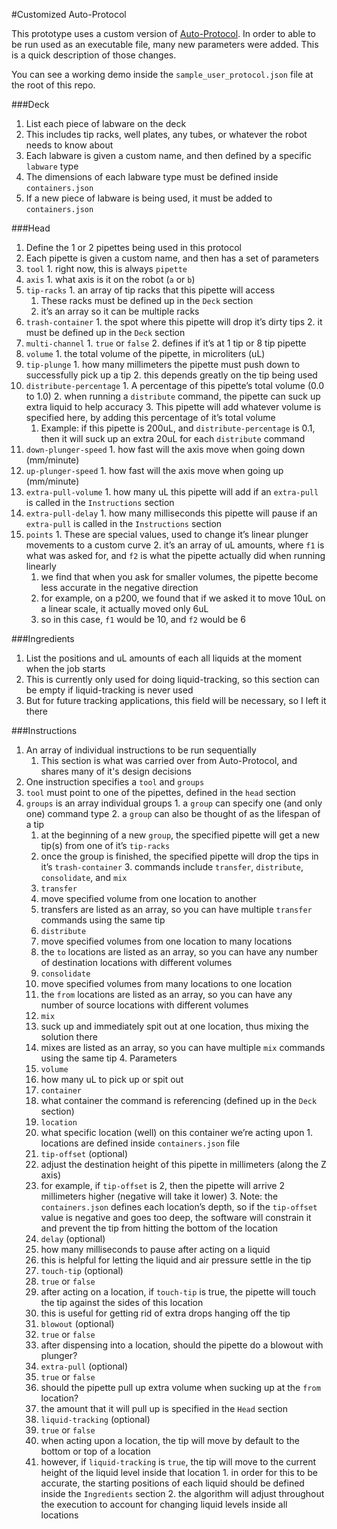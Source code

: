 #Customized Auto-Protocol

This prototype uses a custom version of [Auto-Protocol](http://autoprotocol.org/specification/). In order to able to be run used as an executable file, many new parameters were added. This is a quick description of those changes.

You can see a working demo inside the `sample_user_protocol.json` file at the root of this repo.

###Deck

1. List each piece of labware on the deck
  1. This includes tip racks, well plates, any tubes, or whatever the robot needs to know about
2. Each labware is given a custom name, and then defined by a specific `labware` type
  1. The dimensions of each labware type must be defined inside `containers.json`
  2. If a new piece of labware is being used, it must be added to `containers.json`

###Head

1. Define the 1 or 2 pipettes being used in this protocol
2. Each pipette is given a custom name, and then has a set of parameters
  1. `tool`
    1. right now, this is always `pipette`
  2. `axis`
    1. what axis is it on the robot (`a` or `b`)
  3. `tip-racks`
    1. an array of tip racks that this pipette will access
      1. These racks must be defined up in the `Deck` section
      2. it’s an array so it can be multiple racks
  4. `trash-container`
    1. the spot where this pipette will drop it’s dirty tips
    2. it must be defined up in the `Deck` section
  5. `multi-channel`
    1. `true` or `false`
    2. defines if it’s at 1 tip or 8 tip pipette
  6. `volume`
    1. the total volume of the pipette, in microliters (uL)
  7. `tip-plunge`
    1. how many millimeters the pipette must push down to successfully pick up a tip
    2. this depends greatly on the tip being used
  8. `distribute-percentage`
    1. A percentage of this pipette’s total volume (0.0 to 1.0)
    2. when running a `distribute` command, the pipette can suck up extra liquid to help accuracy
    3. This pipette will add whatever volume is specified here, by adding this percentage of it’s total volume
      1. Example: if this pipette is 200uL, and `distribute-percentage` is 0.1, then it will suck up an extra 20uL for each `distribute` command
  9. `down-plunger-speed`
    1. how fast will the axis move when going down (mm/minute)
  10. `up-plunger-speed`
    1. how fast will the axis move when going up (mm/minute)
  11. `extra-pull-volume`
    1. how many uL this pipette will add if an `extra-pull` is called in the `Instructions` section
  12. `extra-pull-delay`
    1. how many milliseconds this pipette will pause if an `extra-pull` is called in the `Instructions` section
  13. `points`
    1. These are special values, used to change it’s linear plunger movements to a custom curve
    2. it’s an array of uL amounts, where `f1` is what was asked for, and `f2` is what the pipette actually did when running linearly
      1. we find that when you ask for smaller volumes, the pipette become less accurate in the negative direction
      2. for example, on a p200, we found that if we asked it to move 10uL on a linear scale, it actually moved only 6uL
        1. so in this case, `f1` would be 10, and `f2` would be 6

###Ingredients

1. List the positions and uL amounts of each all liquids at the moment when the job starts
2. This is currently only used for doing liquid-tracking, so this section can be empty if liquid-tracking is never used
  1. But for future tracking applications, this field will be necessary, so I left it there

###Instructions

1. An array of individual instructions to be run sequentially
	1. This section is what was carried over from Auto-Protocol, and shares many of it's design decisions
2. One instruction specifies a `tool` and `groups`
  1. `tool` must point to one of the pipettes, defined in the `head` section
  2. `groups` is an array individual groups
    1. a `group` can specify one (and only one) command type
    2. a `group` can also be thought of as the lifespan of a tip
      1. at the beginning of a new `group`, the specified pipette will get a new tip(s) from one of it’s `tip-racks`
      2. once the group is finished, the specified pipette will drop the tips in it’s `trash-container`
    3. commands include `transfer`, `distribute`, `consolidate`, and `mix`
      1. `transfer`
        1. move specified volume from one location to another
        2. transfers are listed as an array, so you can have multiple `transfer` commands using the same tip
      2. `distribute`
        1. move specified volumes from one location to many locations
        2. the `to` locations are listed as an array, so you can have any number of destination locations with different volumes
      3. `consolidate`
        1. move specified volumes from many locations to one location
        2. the `from` locations are listed as an array, so you can have any number of source locations with different volumes
      4. `mix`
        1. suck up and immediately spit out at one location, thus mixing the solution there
        2. mixes are listed as an array, so you can have multiple `mix` commands using the same tip
    4. Parameters
      1. `volume`
        1. how many uL to pick up or spit out
      2. `container`
        1. what container the command is referencing (defined up in the `Deck` section)
      3. `location`
        1. what specific location (well) on this container we’re acting upon
          1. locations are defined inside `containers.json` file
      4. `tip-offset` (optional)
        1. adjust the destination height of this pipette in millimeters (along the Z axis)
        2. for example, if `tip-offset` is 2, then the pipette will arrive 2 millimeters higher (negative will take it lower)
          3. Note: the `containers.json` defines each location’s depth, so if the `tip-offset` value is negative and goes too deep, the software will constrain it and prevent the tip from hitting the bottom of the location
      5. `delay` (optional)
        1. how many milliseconds to pause after acting on a liquid
        2. this is helpful for letting the liquid and air pressure settle in the tip
      6. `touch-tip` (optional)
        1. `true` or `false`
        2. after acting on a location, if `touch-tip` is true, the pipette will touch the tip against the sides of this location
        3. this is useful for getting rid of extra drops hanging off the tip
      7. `blowout` (optional)
        1. `true` or `false`
        2. after dispensing into a location, should the pipette do a blowout with plunger?
      8. `extra-pull` (optional)
        1. `true` or `false`
        2. should the pipette pull up extra volume when sucking up at the `from` location?
        3. the amount that it will pull up is specified in the `Head` section
      9. `liquid-tracking` (optional)
        1. `true` or `false`
        2. when acting upon a location, the tip will move by default to the bottom or top of a location
        3. however, if `liquid-tracking` is `true`, the tip will move to the current height of the liquid level inside that location
          1. in order for this to be accurate, the starting positions of each liquid should be defined inside the `Ingredients` section
          2.  the algorithm will adjust throughout the execution to account for changing liquid levels inside all locations





